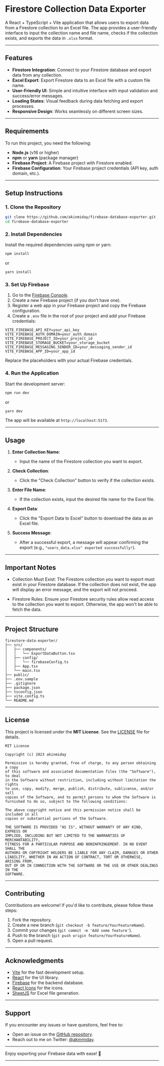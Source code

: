 # Firestore Collection Data Exporter

A React + TypeScript + Vite application that allows users to export data from a Firestore collection to an Excel file. The app provides a user-friendly interface to input the collection name and file name, checks if the collection exists, and exports the data in `.xlsx` format.

---

## Features

- **Firestore Integration**: Connect to your Firestore database and export data from any collection.
- **Excel Export**: Export Firestore data to an Excel file with a custom file name.
- **User-Friendly UI**: Simple and intuitive interface with input validation and success/error messages.
- **Loading States**: Visual feedback during data fetching and export processes.
- **Responsive Design**: Works seamlessly on different screen sizes.

---

## Requirements

To run this project, you need the following:

- **Node.js** (v16 or higher)
- **npm** or **yarn** (package manager)
- **Firebase Project**: A Firebase project with Firestore enabled.
- **Firebase Configuration**: Your Firebase project credentials (API key, auth domain, etc.).

---

## Setup Instructions

### 1. Clone the Repository

```bash
git clone https://github.com/akinmiday/firebase-database-exporter.git
cd firebase-database-exporter
```

### 2. Install Dependencies

Install the required dependencies using npm or yarn:

```bash
npm install
```

or

```bash
yarn install
```

### 3. Set Up Firebase

1. Go to the [Firebase Console](https://console.firebase.google.com/).
2. Create a new Firebase project (if you don’t have one).
3. Register a web app in your Firebase project and copy the Firebase configuration.
4. Create a `.env` file in the root of your project and add your Firebase credentials:

```env
VITE_FIREBASE_API_KEY=your_api_key
VITE_FIREBASE_AUTH_DOMAIN=your_auth_domain
VITE_FIREBASE_PROJECT_ID=your_project_id
VITE_FIREBASE_STORAGE_BUCKET=your_storage_bucket
VITE_FIREBASE_MESSAGING_SENDER_ID=your_messaging_sender_id
VITE_FIREBASE_APP_ID=your_app_id
```

Replace the placeholders with your actual Firebase credentials.

### 4. Run the Application

Start the development server:

```bash
npm run dev
```

or

```bash
yarn dev
```

The app will be available at `http://localhost:5173`.

---

## Usage

1. **Enter Collection Name**:

   - Input the name of the Firestore collection you want to export.

2. **Check Collection**:

   - Click the "Check Collection" button to verify if the collection exists.

3. **Enter File Name**:

   - If the collection exists, input the desired file name for the Excel file.

4. **Export Data**:

   - Click the "Export Data to Excel" button to download the data as an Excel file.

5. **Success Message**:
   - After a successful export, a message will appear confirming the export (e.g., `"users_data.xlsx" exported successfully!`).

---

## Important Notes

- Collection Must Exist: The Firestore collection you want to export must exist in your Firestore database. If the collection does not exist, the app will display an error message, and the export will not proceed.

- Firestore Rules: Ensure your Firestore security rules allow read access to the collection you want to export. Otherwise, the app won't be able to fetch the data.

---

## Project Structure

```
firestore-data-exporter/
├── src/
│   ├── components/
│   │   └── ExportDataButton.tsx
│   ├── config/
│   │   └── firebaseConfig.ts
│   ├── App.tsx
│   └── main.tsx
├── public/
├── .env.sample
├── .gitignore
├── package.json
├── tsconfig.json
├── vite.config.ts
└── README.md
```

---

## License

This project is licensed under the **MIT License**. See the [LICENSE](LICENSE) file for details.

```text
MIT License

Copyright (c) 2023 akinmiday

Permission is hereby granted, free of charge, to any person obtaining a copy
of this software and associated documentation files (the "Software"), to deal
in the Software without restriction, including without limitation the rights
to use, copy, modify, merge, publish, distribute, sublicense, and/or sell
copies of the Software, and to permit persons to whom the Software is
furnished to do so, subject to the following conditions:

The above copyright notice and this permission notice shall be included in all
copies or substantial portions of the Software.

THE SOFTWARE IS PROVIDED "AS IS", WITHOUT WARRANTY OF ANY KIND, EXPRESS OR
IMPLIED, INCLUDING BUT NOT LIMITED TO THE WARRANTIES OF MERCHANTABILITY,
FITNESS FOR A PARTICULAR PURPOSE AND NONINFRINGEMENT. IN NO EVENT SHALL THE
AUTHORS OR COPYRIGHT HOLDERS BE LIABLE FOR ANY CLAIM, DAMAGES OR OTHER
LIABILITY, WHETHER IN AN ACTION OF CONTRACT, TORT OR OTHERWISE, ARISING FROM,
OUT OF OR IN CONNECTION WITH THE SOFTWARE OR THE USE OR OTHER DEALINGS IN THE
SOFTWARE.
```

---

## Contributing

Contributions are welcome! If you'd like to contribute, please follow these steps:

1. Fork the repository.
2. Create a new branch (`git checkout -b feature/YourFeatureName`).
3. Commit your changes (`git commit -m 'Add some feature'`).
4. Push to the branch (`git push origin feature/YourFeatureName`).
5. Open a pull request.

---

## Acknowledgments

- [Vite](https://vitejs.dev/) for the fast development setup.
- [React](https://reactjs.org/) for the UI library.
- [Firebase](https://firebase.google.com/) for the backend database.
- [React Icons](https://react-icons.github.io/react-icons/) for the icons.
- [SheetJS](https://sheetjs.com/) for Excel file generation.

---

## Support

If you encounter any issues or have questions, feel free to:

- Open an issue on the [GitHub repository](https://github.com/akinmiday/firebase-database-exporter/issues).
- Reach out to me on Twitter: [@akinmiday](https://x.com/akinmiday).

---

Enjoy exporting your Firebase data with ease! 🚀

---
